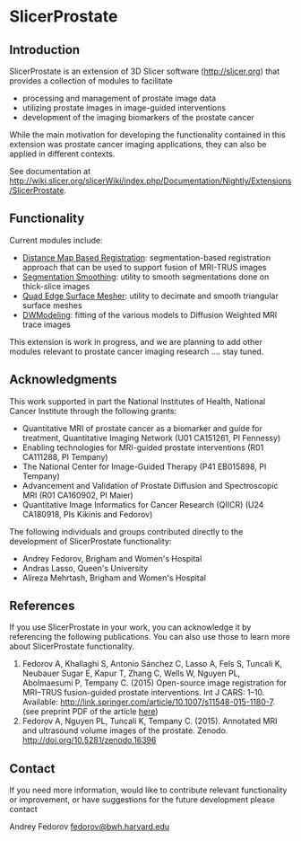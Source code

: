# SlicerProstate

## Introduction

SlicerProstate is an extension of 3D Slicer software (http://slicer.org) that provides a collection of modules to facilitate
* processing and management of prostate image data
* utilizing prostate images in image-guided interventions
* development of the imaging biomarkers of the prostate cancer

While the main motivation for developing the functionality contained in this extension was prostate cancer imaging applications, they can also be applied in different contexts.

See documentation at
http://wiki.slicer.org/slicerWiki/index.php/Documentation/Nightly/Extensions/SlicerProstate.

## Functionality

Current modules include:
* [Distance Map Based Registration](http://wiki.slicer.org/slicerWiki/index.php/Documentation/Nightly/Modules/DistanceMapBasedRegistration): segmentation-based registration approach that can be used to support fusion of MRI-TRUS images
* [Segmentation
  Smoothing](http://wiki.slicer.org/slicerWiki/index.php/Documentation/Nightly/Modules/SegmentationSmoothing):
  utility to smooth segmentations done on thick-slice images
* [Quad Edge Surface
  Mesher](http://wiki.slicer.org/slicerWiki/index.php/Documentation/Nightly/Modules/QuadEdgeSurfaceMesher):
  utility to decimate and smooth triangular surface meshes
* [DWModeling](http://wiki.slicer.org/slicerWiki/index.php/Documentation/Nightly/Modules/DWModeling):
  fitting of the various models to Diffusion Weighted MRI trace images


This extension is work in progress, and we are planning to add other modules relevant to prostate cancer imaging research .... stay tuned.


## Acknowledgments

This work supported in part the National Institutes of Health, National Cancer Institute through the following grants:
* Quantitative MRI of prostate cancer as a biomarker and guide for treatment, Quantitative Imaging Network (U01 CA151261, PI Fennessy)
* Enabling technologies for MRI-guided prostate interventions (R01 CA111288, PI Tempany)
* The National Center for Image-Guided Therapy (P41 EB015898, PI Tempany)
* Advancement and Validation of Prostate Diffusion and Spectroscopic MRI (R01 CA160902, PI Maier)
* Quantitative Image Informatics for Cancer Research (QIICR) (U24 CA180918, PIs Kikinis and Fedorov)

The following individuals and groups contributed directly to the development of SlicerProstate functionality:
* Andrey Fedorov, Brigham and Women's Hospital
* Andras Lasso, Queen's University
* Alireza Mehrtash, Brigham and Women's Hospital

## References

If you use SlicerProstate in your work, you can acknowledge it by referencing
the following publications. You can also use those to learn more about
SlicerProstate functionality.

1. Fedorov A, Khallaghi S, Antonio Sánchez C, Lasso A, Fels S, Tuncali K, Neubauer Sugar E, Kapur T, Zhang C, Wells W, Nguyen PL, Abolmaesumi P, Tempany C. (2015) Open-source image registration for MRI–TRUS fusion-guided prostate
interventions. Int J CARS: 1–10. Available: http://link.springer.com/article/10.1007/s11548-015-1180-7. (see preprint PDF of the article [here](http://www.spl.harvard.edu/publications/item/view/2776))
2. Fedorov A, Nguyen PL, Tuncali K, Tempany C. (2015). Annotated MRI and ultrasound volume images of the prostate. Zenodo. http://doi.org/10.5281/zenodo.16396

## Contact

If you need more information, would like to contribute relevant functionality or improvement, or have suggestions for the future development please contact

Andrey Fedorov fedorov@bwh.harvard.edu
